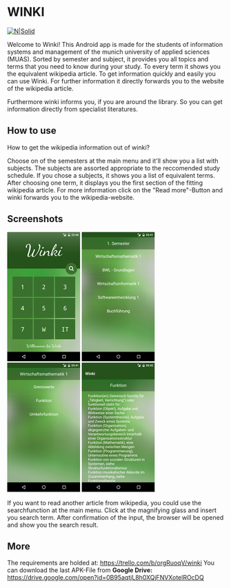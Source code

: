 # WINKI

[![N|Solid](http://fs5.directupload.net/images/161117/x7g8xh4s.png)](https://https://trello.com/b/orgRuoqV/winki)

Welcome to Winki! 
This Android app is made for the students of information systems and management of the munich university of applied sciences (MUAS). Sorted by semester and subject, it provides you all topics and terms that you need to know during your study. 
To every term it shows you the equivalent wikipedia article. To get information quickly and easily you can use Winki. For further information it directly forwards you to the website of the wikipedia article.

Furthermore winki informs you, if you are around the library. So you can get information directly from specialist literatures.


How to use
-------------------
How to get the wikipedia information out of winki?

Choose on of the semesters at the main menu and it'll show you a list with subjects. The subjects are assorted appropriate to the reccomended study schedule.
If you chose a subjects, it shows you a list of equivalent terms. After choosing one term, it displays you the first section of the fitting wikipedia article.
For more information click on the "Read more"-Button and winki forwards you to the wikipedia-website.

Screenshots
-------------------
![N|Solid](https://github.com/frickD/winki/blob/master/%23Organisatorisches/Mainmenu.png)
![N|Solid](https://github.com/frickD/winki/blob/master/%23Organisatorisches/Subjects.png) 
![N|Solid](https://github.com/frickD/winki/blob/master/%23Organisatorisches/Terms.png) 
![N|Solid](https://github.com/frickD/winki/blob/master/%23Organisatorisches/Wikipediaarticle.png) 

If you want to read another article from wikipedia, you could use the searchfunction at the main menu. Click at the magnifying glass and insert you search term.
After confirmation of the input, the browser will be opened and show you the search result.

More
-------------------
The requirements are holded at: https://trello.com/b/orgRuoqV/winki
You can download the last APK-File from  <i class="icon-provider-gdrive"></i> **Google Drive:** https://drive.google.com/open?id=0B95aqtjL8h0XQjFNVXotelROcDQ






